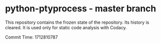 # python-ptyprocess - master branch

This repository contains the frozen state of the repository.
Its history is cleared. It is used only for static code
analysis with Codacy.

Commit Time: 1712810787